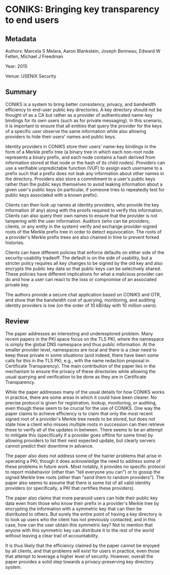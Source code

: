 # CONIKS: Bringing key transparency to end users

## Metadata

Authors: Marcela S Melara, Aaron Blankstein, Joseph Bonneau, Edward W Felten,
Michael J Freedman

Year: 2015

Venue: USENIX Security

## Summary

CONIKS is a system to bring better consistency, privacy, and bandwidth
efficiency to end-user public key directories. A key directory should not be
thought of as a CA but rather as a provider of authenticated name-key bindings
for its own users (such as for private messaging). In this scenario, it is
important to ensure that all entities that query the provider for the keys of a
specific user observe the same information while also allowing providers to hide
their users' names and public keys.

Identity providers in CONIKS store their users' name-key bindings in the form of
a Merkle prefix tree (a binary tree in which each non-root node represents a
binary prefix, and each node contains a hash derived from information stored at
that node or the hash of its child nodes). Providers can use a verifiable
unpredictable function (VUF) to assign each username to a prefix such that a
prefix does not leak any information about other names in the directory.
Providers also store a commitment to a user's public keys rather than the public
keys themselves to avoid leaking information about a given user's public keys
(in particular, if someone tries to repeatedly test for public keys associated
with a known prefix).

Clients can then look up names at identity providers, who provide the key
information (if any) along with the proofs required to verify this information.
Clients can also query their own names to ensure that the provider is not
tampering with the user information. Auditors (who can be providers, clients, or
any entity in the system) verify and exchange provider-signed roots of the
Merkle prefix tree in order to detect equivocation. The roots of a provider's
Merkle prefix trees are also chained in time to prevent forked histories.

Clients can have different policies that enforce defaults on either side of the
security-usability tradeoff. The default is on the side of usability, but a
stricter policy requires all key changes to be signed by the old key and also
encrypts the public key data so that public keys can be selectively shared.
These policies have different implications for what a malicious provider can do
and how a user can react to the loss or compromise of an associated private key.

The authors provide a secure chat application based on CONIKS and OTR, and show
that the bandwidth cost of querying, monitoring, and auditing identity providers
is low (on the order of 10 kB/day with 10 million users).

## Review

The paper addresses an interesting and underexplored problem. Many recent papers
in the PKI space focus on the TLS PKI, where the namespace is simply the global
DNS namespace and thus public information. At the smaller provider level,
namespaces are local and there is a clear need to keep these private in some
situations (and indeed, there have been some calls for this in the TLS PKI,
e.g., with the name redaction proposal in Certificate Transparency). The main
contribution of the paper lies in the mechanism to ensure the privacy of these
directories while allowing the usual querying and verification to be done as
they are in Certificate Transparency.

While the paper addresses many of the usual details for how CONIKS works in
practice, there are some areas in which it could have been clearer. No precise
protocol is given for registration, lookup, monitoring, or auditing, even though
these seem to be crucial for the use of CONIKS. One way the paper claims to
achieve efficiency is to claim that only the most recent signed root of a
provider's Merkle tree needs to be stored, but does not state how a client who
misses multiple roots in succession can then retrieve these to verify all of the
updates in between. There seems to be an attempt to mitigate this (specifically
if a provider goes offline for some time) by allowing providers to list their
next expected update, but clearly servers cannot predict their downtime in
advance.

The paper also does not address some of the hairier problems that arise in
operating a PKI, though it does acknowledge the need to address some of these
problems in future work. Most notably, it provides no specific protocol to
report misbehavior (other than "tell everyone you can") or to gossip the signed
Merkle tree roots (other than "send them to random providers"). The paper also
seems to assume that there is some list of all valid identity providers (or
specifically, a PKI that certifies these providers).

The paper also claims that more paranoid users can hide their public key data
even from those who know their prefix in a provider's Merkle tree by encrypting
the information with a symmetric key that can then be distributed to others. But
surely the entire point of having a key directory is to look up users who the
client has not previously contacted, and in this case, how can the user obtain
this symmetric key? Not to mention that anyone with this symmetric key can
distribute it to the rest of the world without leaving a clear trail of
accountability.

It is thus likely that the efficiency claimed by the paper cannot be enjoyed by
all clients, and that problems will exist for users in practice, even those that
attempt to leverage a higher level of security. However, overall the paper
provides a solid step towards a privacy-preserving key directory system.
